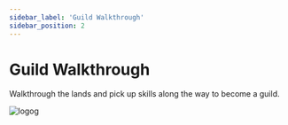 ```yaml
---
sidebar_label: 'Guild Walkthrough'
sidebar_position: 2
---
```


# Guild Walkthrough

Walkthrough the lands and pick up skills along the way to become a guild.

![logog](/img/guilds/logo.svg)



